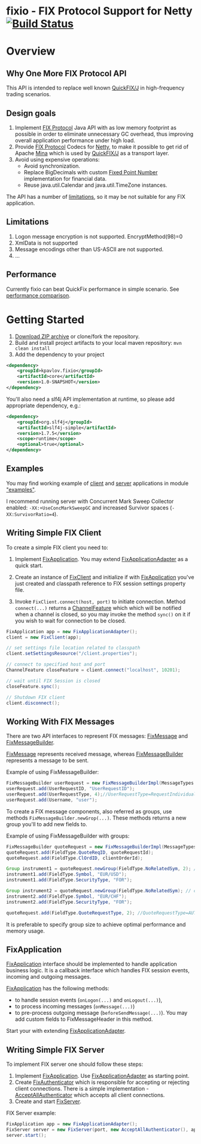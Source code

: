 fixio - FIX Protocol Support for Netty [![Build Status](https://travis-ci.org/kpavlov/fixio.png?branch=master)](https://travis-ci.org/kpavlov/fixio)
=====

# Overview #

## Why One More FIX Protocol API

This API is intended to replace well known [QuickFIX/J][quickfix] in high-frequency trading scenarios.

## Design goals

1. Implement [FIX Protocol][fixprotocol] Java API with as low memory footprint as possible in order to eliminate unnecessary GC overhead,
thus improving overall application performance under high load.
2. Provide [FIX Protocol][fixprotocol] Codecs for [Netty][netty], to make it possible to get rid of Apache [Mina][mina] which is used by [QuickFIX/J][quickfix] as a transport layer.
3. Avoid using expensive operations:
     - Avoid synchronization.
     - Replace BigDecimals with custom [Fixed Point Number][FixedPointNumber] implementation for financial data.
     - Reuse java.util.Calendar and java.util.TimeZone instances.

The API has a number of [limitations](#Limitations), so it may be not suitable for any FIX application.

## Limitations

1. Logon message encryption is not supported. EncryptMethod(98)=0
2. XmlData is not supported
3. Message encodings other than US-ASCII are not supported.
4. ...

## Performance

Currently fixio can beat QuickFix performance in simple scenario. See [performance comparison](https://github.com/kpavlov/fixio/wiki/Performance-Comparison).

# Getting Started

1. [Download ZIP archive](archive/master.zip) or clone/fork the repository.
2. Build and install project artifacts to your local maven repository:
`mvn clean install`
3. Add the dependency to your project

~~~~~~~~~xml
<dependency>
    <groupId>kpavlov.fixio</groupId>
    <artifactId>core</artifactId>
    <version>1.0-SNAPSHOT</version>
</dependency>
~~~~~~~~~

You'll also need a slf4j API implementation at runtime, so please add appropriate dependency, e.g.:

~~~~~~~~~xml
<dependency>
    <groupId>org.slf4j</groupId>
    <artifactId>slf4j-simple</artifactId>
    <version>1.7.5</version>
    <scope>runtime</scope>
    <optional>true</optional>
</dependency>
~~~~~~~~~

## Examples

You may find working example of [client][client-example]
and [server][server-example] applications in module ["examples"][examples-module].

I recommend running server with Concurrent Mark Sweep Collector enabled: `-XX:+UseConcMarkSweepGC`
and increased Survivor spaces (`-XX:SurvivorRatio=4`).

## Writing Simple FIX Client

To create a simple FIX client you need to:

1. Implement [FixApplication][FixApplication].
   You may extend [FixApplicationAdapter][FixApplicationAdapter] as a quick start.

2. Create an instance of [FixClient][FixClient] and initialize if with [FixApplication][FixApplication] you've just created and classpath reference to FIX session settings property file.

3. Invoke `FixClient.connect(host, port)` to initiate connection.
   Method `connect(...)` returns a [ChannelFeature][ChannelFeature] which which will be notified when a channel is closed,
    so you may invoke the method `sync()` on it if you wish to wait for connection to be closed.

~~~~~~~~~java
FixApplication app = new FixApplicationAdapter();
client = new FixClient(app);

// set settings file location related to classpath
client.setSettingsResource("/client.properties");

// connect to specified host and port
ChannelFeature closeFeature = client.connect("localhost", 10201);

// wait until FIX Session is closed
closeFeature.sync();

// Shutdown FIX client
client.disconnect();
~~~~~~~~~

## Working With FIX Messages

There are two API interfaces to represent FIX messages: [FixMessage][FixMessage] and [FixMessageBuilder][FixMessageBuilder].

[FixMessage][FixMessage] represents received message, whereas [FixMessageBuilder][FixMessageBuilder] represents a message to be sent.

Example of using FixMessageBuilder:

~~~~~~~~~java
FixMessageBuilder userRequest = new FixMessageBuilderImpl(MessageTypes.USER_REQUEST);
userRequest.add(UserRequestID, "UserRequestID");
userRequest.add(UserRequestType, 4);//UserRequestType=RequestIndividualUserStatus
userRequest.add(Username, "user");
~~~~~~~~~

To create a FIX message components, also referred as groups, use methods `FixMessageBuilder.newGrop(...)`.
These methods returns a new group you'll to add new fields to.

Example of using FixMessageBuilder with groups:

~~~~~~~~~java
FixMessageBuilder quoteRequest = new FixMessageBuilderImpl(MessageTypes.QUOTE_REQUEST);
quoteRequest.add(FieldType.QuoteReqID, quoteRequestId);
quoteRequest.add(FieldType.ClOrdID, clientOrderId);

Group instrument1 = quoteRequest.newGroup(FieldType.NoRelatedSym, 2); // create group with 2 fields
instrument1.add(FieldType.Symbol, "EUR/USD");
instrument1.add(FieldType.SecurityType, "FOR");

Group instrument2 = quoteRequest.newGroup(FieldType.NoRelatedSym); // create group with unknown number of fields
instrument2.add(FieldType.Symbol, "EUR/CHF");
instrument2.add(FieldType.SecurityType, "FOR");

quoteRequest.add(FieldType.QuoteRequestType, 2); //QuoteRequestType=AUTOMATIC
~~~~~~~~~

It is preferable to specify group size to achieve optimal performance and memory usage.

## FixApplication

[FixApplication][FixApplication] interface should be implemented to handle application business logic.
It is a callback interface which handles FIX session events, incoming and outgoing messages.

[FixApplication][FixApplication] has the following methods:

- to handle session events (`onLogon(...)` and `onLogout(...)`),
- to process incoming messages (`onMessage(...)`)
- to pre-process outgoing message (`beforeSendMessage(...)`). You may add custom fields to FixMessageHeader in this method.

Start your with extending [FixApplicationAdapter][FixApplicationAdapter].

## Writing Simple FIX Server

To implement FIX server one should follow these steps:

1. Implement [FixApplication][FixApplication]. Use [FixApplicationAdapter][FixApplicationAdapter] as starting point.
2. Create [FixAuthenticator][FixAuthenticator] which is responsible for accepting or rejecting client connections.
   There is a simple implementation - [AcceptAllAuthenticator][] which accepts all client connections.
3. Create and start [FixServer][FixServer].

FIX Server example:

~~~~~~~~~java
FixApplication app = new FixApplicationAdapter();
FixServer server = new FixServer(port, new AcceptAllAuthenticator(), app);
server.start();
~~~~~~~~~

[FixedPointNumber]: https://github.com/kpavlov/fixio/treemaster/core/src/main/java/fixio/fixprotocol/fields/FixedPointNumber.java
[FixApplication]: https://github.com/kpavlov/fixio/treemaster/core/src/main/java/fixio/handlers/FixApplication.java
[FixApplicationAdapter]: https://github.com/kpavlov/fixio/treemaster/core/src/main/java/fixio/handlers/FixApplicationAdapter.java
[FixClient]: https://github.com/kpavlov/fixio/treemaster/core/src/main/java/fixio/FixClient.java
[FixServer]: https://github.com/kpavlov/fixio/treemaster/core/src/main/java/fixio/FixServer.java
[FixAuthenticator]: https://github.com/kpavlov/fixio/treemaster/core/src/main/java/fixio/netty/pipeline/server/FixAuthenticator.java
[AcceptAllAuthenticator]: https://github.com/kpavlov/fixio/treemaster/core/src/main/java/fixio/netty/pipeline/server/AcceptAllAuthenticator.java
[ChannelFeature]: http://netty.io/5.0/api/io/netty/channel/ChannelFuture.html

[FixMessage]: https://github.com/kpavlov/fixio/treemaster/core/src/main/java/fixio/fixprotocol/FixMessage.java
[FixMessageBuilder]: https://github.com/kpavlov/fixio/treemaster/core/src/main/java/fixio/fixprotocol/FixMessageBuilder.java

[client-example]: https://github.com/kpavlov/fixio/treemaster/examples/src/main/java/fixio/examples/priceclient
[server-example]: https://github.com/kpavlov/fixio/treemaster/examples/src/main/java/fixio/examples/priceserver
[examples-module]: https://github.com/kpavlov/fixio/treemaster/examples
[quickfix]: http://www.quickfixj.org/ "Java Open Source FIX Engine"
[mina]: http://directory.apache.org/subprojects/mina/ "Apache Mina"
[netty]: http://netty.io/ "Netty"
[fixprotocol]: http://www.fixprotocol.org/ "FIX Protocol"
